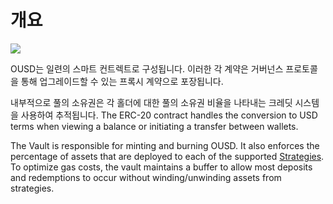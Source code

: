 # 개요

![](../.gitbook/assets/ousd_docs_graphics_3.png)

OUSD는 일련의 스마트 컨트렉트로 구성됩니다. 이러한 각 계약은 거버넌스 프로토콜을 통해 업그레이드할 수 있는 프록시 계약으로 포장됩니다.

내부적으로 풀의 소유권은 각 홀더에 대한 풀의 소유권 비율을 나타내는 크레딧 시스템을 사용하여 추적됩니다. The ERC-20 contract handles the conversion to USD terms when viewing a balance or initiating a transfer between wallets.

The Vault is responsible for minting and burning OUSD. It also enforces the percentage of assets that are deployed to each of the supported [Strategies](../core-concepts/supported-strategies/). To optimize gas costs, the vault maintains a buffer to allow most deposits and redemptions to occur without winding/unwinding assets from strategies.




